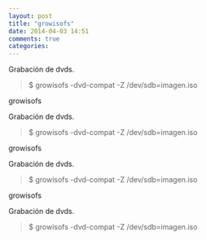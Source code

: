 ```yaml
---
layout: post
title: "growisofs"
date: 2014-04-03 14:51
comments: true
categories: 
---
```

Grabación de dvds.

>$ growisofs -dvd-compat -Z /dev/sdb=imagen.iso

growisofs

Grabación de dvds.

>$ growisofs -dvd-compat -Z /dev/sdb=imagen.iso

growisofs

Grabación de dvds.

>$ growisofs -dvd-compat -Z /dev/sdb=imagen.iso

growisofs

Grabación de dvds.

>$ growisofs -dvd-compat -Z /dev/sdb=imagen.iso

